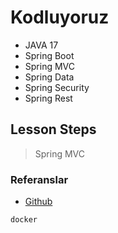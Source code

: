 # Kodluyoruz

- JAVA 17
- Spring Boot
- Spring MVC
- Spring Data
- Spring Security
- Spring Rest

## Lesson Steps
> Spring MVC


### Referanslar

* [Github](https://github.com/abbscbn)

```sh
docker
```





